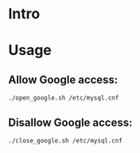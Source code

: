 # Intro

# Usage

## Allow Google access:

```
./open_google.sh /etc/mysql.cnf
```

## Disallow Google access:

```
./close_google.sh /etc/mysql.cnf
```